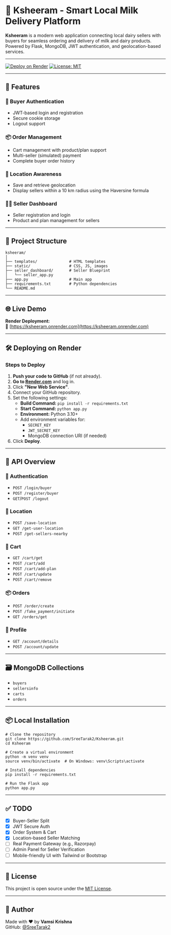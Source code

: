 # 🥛 Ksheeram - Smart Local Milk Delivery Platform

**Ksheeram** is a modern web application connecting local dairy sellers with buyers for seamless ordering and delivery of milk and dairy products. Powered by Flask, MongoDB, JWT authentication, and geolocation-based services.

---

[![Deploy on Render](https://img.shields.io/badge/Deploy%20on-Render-blueviolet?logo=render)](https://render.com)
[![License: MIT](https://img.shields.io/badge/License-MIT-yellow.svg)](LICENSE)

---

## 🚀 Features

### 👥 Buyer Authentication
- JWT-based login and registration
- Secure cookie storage
- Logout support

### 📦 Order Management
- Cart management with product/plan support
- Multi-seller (simulated) payment
- Complete buyer order history

### 📍 Location Awareness
- Save and retrieve geolocation
- Display sellers within a 10 km radius using the Haversine formula

### 👨‍💼 Seller Dashboard
- Seller registration and login
- Product and plan management for sellers

---

## 🧱 Project Structure

```
ksheeram/
│
├── templates/              # HTML templates
├── static/                 # CSS, JS, images
├── seller_dashboard/       # Seller Blueprint
│   └── seller_app.py
├── app.py                  # Main app
├── requirements.txt        # Python dependencies
└── README.md
```

---

## 🌐 Live Demo

**Render Deployment:**  
🔗 [https://ksheeram.onrender.com](https://ksheeram.onrender.com)

---

## 🛠️ Deploying on Render

### Steps to Deploy

1. **Push your code to GitHub** (if not already).
2. **Go to [Render.com](https://render.com)** and log in.
3. Click **"New Web Service"**.
4. Connect your GitHub repository.
5. Set the following settings:
   - **Build Command:** `pip install -r requirements.txt`
   - **Start Command:** `python app.py`
   - **Environment:** Python 3.10+
   - Add environment variables for:
     - `SECRET_KEY`
     - `JWT_SECRET_KEY`
     - MongoDB connection URI (if needed)
6. Click **Deploy**.

---

## 📡 API Overview

### 🔐 Authentication
- `POST /login/buyer`
- `POST /register/buyer`
- `GET`/`POST /logout`

### 📍 Location
- `POST /save-location`
- `GET /get-user-location`
- `POST /get-sellers-nearby`

### 🛒 Cart
- `GET /cart/get`
- `POST /cart/add`
- `POST /cart/add-plan`
- `POST /cart/update`
- `POST /cart/remove`

### 📦 Orders
- `POST /order/create`
- `POST /fake_payment/initiate`
- `GET /orders/get`

### 👤 Profile
- `GET /account/details`
- `POST /account/update`

---

## 🗃️ MongoDB Collections

- `buyers`
- `sellersinfo`
- `carts`
- `orders`

---

## 📦 Local Installation

```
# Clone the repository
git clone https://github.com/SreeTarak2/Ksheeram.git
cd Ksheeram

# Create a virtual environment
python -m venv venv
source venv/bin/activate  # On Windows: venv\Scripts\activate

# Install dependencies
pip install -r requirements.txt

# Run the Flask app
python app.py
```

---

## ✅ TODO

- [x] Buyer-Seller Split
- [x] JWT Secure Auth
- [x] Order System & Cart
- [x] Location-based Seller Matching
- [ ] Real Payment Gateway (e.g., Razorpay)
- [ ] Admin Panel for Seller Verification
- [ ] Mobile-friendly UI with Tailwind or Bootstrap

---

## 📄 License

This project is open source under the [MIT License](LICENSE).

---

## 🙌 Author

Made with ❤️ by **Vamsi Krishna**  
GitHub: [@SreeTarak2](https://github.com/SreeTarak2)
